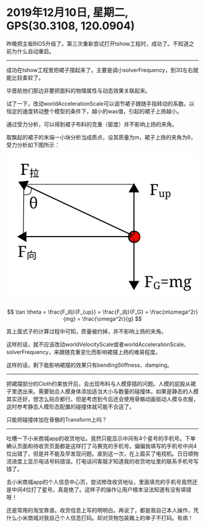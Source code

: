 # 2019年12月10日, 星期二, GPS(30.3108, 120.0904)

昨晚把主板BIOS升级了。第三次重新尝试打开tshow工程时，成功了。不知道之前为什么自动重启。

----

成功在tshow工程里把裙子摆起来了。主要是调小solverFrequency，到30左右就能比较柔软了。

华晋航他们那边非要把面料的物理属性与动态效果关联起来。

试了一下，改动worldAccelerationScale可以调节裙子跟随手指转动的系数。以恒定的速度转动整个模型的条件下，越小的was值，引起的裙子上扬越小。

通过受力分析，可以得到裙子布料的克重（密度）并不影响上扬的夹角。

取飘起的裙子的末端一小块分析当成质点，设其质量为m，裙子上扬的夹角为θ，受力分析如下图所示：

![受力分析图示](2019-12-10.force-analyse.svg)

$$
\tan \theta = \frac{F_向}{F_{up}} = \frac{F_向}{F_G} = \frac{m\omega^2r}{mg} = \frac{\omega^2r}{g}
$$

其上面式子的计算过程中可知，质量被约掉，并不影响上扬的夹角。

这样的话，就不应该改动worldVelocityScale或者worldAccelerationScale、solverFrequency，来跟随克重变化而影响裙摆上扬的难易程度。

这样的话，剩下能影响裙摆的效果只有bendingStiffness、damping。

----

把裙摆部分的Cloth约束放开后，会出现布料与人模穿插的问题。人模的屁股从裙子里透出来。需要贴合人模身体添加适当大小与数量的碰撞体。如果是静态的人模其实还好，想怎么贴合都行。但是考虑到今后还会使用骨骼动画驱动人模与衣服，这时参考静态人模形态配置的碰撞体就可能不合适了。

只能把碰撞体加在骨骼的Transform上吗？

----

吐槽一下小米商城app的收货地址。竟然只能显示中间有4个星号的手机号。下单确认页面和待收货页面都是这样打了马赛克的手机号。偏偏我填写的手机号中间4位出错了，但是并不能及早发现问题。直到这一次，在上面买了电视机。日日顺物流进度上显示电话号码错误。打电话问客服才知道我的收货地址里的联系手机号写错了。

去小米商城app的个人信息中心页，尝试修改收货地址，里面填充的手机号竟然还是中间4位打了星号。真是绝了。这样子的操作让用户根本没法知道有没有填错呀！

还是常用的淘宝靠谱。收货信息上写的明明白。再说了，都是我自己本人操作，凭什么小米商城对我自己个人信息打码。却对货物包装箱上的单子不打码。有病！
